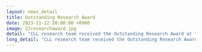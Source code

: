 ```yaml
---
layout: news_detail
title: Outstanding Research Award
date: 2023-11-12 20:00:00 +0900
image: 23researchaward.jpg
detail: "CLL research team received the Outstanding Research Award at the 8th KSHA & KASA conference 2023."
long_detail: "CLL research team received the Outstanding Research Award at the 8th KSHA & KASA conference 2023.."
---
```


